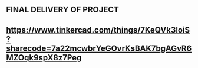 ## FINAL DELIVERY OF PROJECT 
## https://www.tinkercad.com/things/7KeQVk3loiS?sharecode=7a22mcwbrYeGOvrKsBAK7bgAGvR6MZOqk9spX8z7Peg